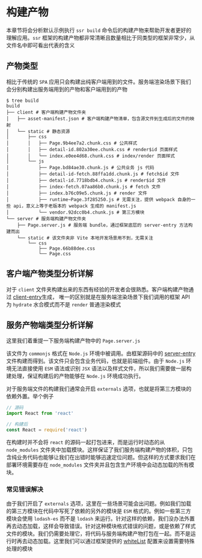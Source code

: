 # 构建产物

本章节将会分析默认示例执行 `ssr build` 命令后的构建产物来帮助开发者更好的理解应用。`ssr` 框架的构建产物都非常清晰且数量相比于同类型的框架非常少，从文件名中即可看出代表的含义

## 产物类型

相比于传统的 `SPA` 应用只会构建出纯客户端用到的文件。服务端渲染场景下我们会分别构建出服务端用到的产物和客户端用到的产物

```shell
$ tree build
build
├── client # 客户端构建产物文件夹
│   ├── asset-manifest.json # 客户端构建产物清单，包含源文件到生成后的文件的映射
│   └── static # 静态资源
│       ├── css
│       │   ├── Page.9b4ee7a2.chunk.css # 公共样式
│       │   ├── detail-id.802a30ee.chunk.css # render$id 页面样式
│       │   └── index.e0ee4d68.chunk.css # index/render 页面样式
│       └── js
│           ├── Page.bd84ae30.chunk.js # 公共业务 js 代码
│           ├── detail-id-fetch.88ffa1dd.chunk.js # fetch$id 文件
│           ├── detail-id.7718bdb4.chunk.js # render$id 文件
│           ├── index-fetch.07aa86b0.chunk.js # fetch 文件
│           ├── index.b76c09e5.chunk.js # render 文件
│           ├── runtime~Page.3f285250.js # 无需关注，提供 webpack 自身的一些 api，意义上等于老版本的 webpack 生成的 manifest.js
│           └── vendor.92dcc0b4.chunk.js # 第三方模块
└── server # 服务端构建产物文件夹
    ├── Page.server.js # 服务端 bundle，通过框架底层的 server-entry 方法构建而出
    └── static # 该文件夹非 Vite 本地开发场景用不到，无需关注
        └── css
            ├── Page.66b88dee.css
            └── Page.css
```

## 客户端产物类型分析详解

对于 `client` 文件夹构建出来的东西有经验的开发者会很熟悉。客户端构建产物通过 [client-entry](https://github.com/ykfe/ssr/blob/dev/packages/plugin-vue3/src/entry/client-entry.ts)生成， 唯一的区别就是在服务端渲染场景下我们调用的框架 API 为 `hydrate` 水合模式而不是 `render` 普通渲染模式
## 服务产物端类型分析详解

这里我们着重提一下服务端构建产物中的 `Page.server.js` 

该文件为 `commonjs` 格式在 `Node.js` 环境中被调用。由框架源码中的 [server-entry](https://github.com/ykfe/ssr/blob/dev/packages/plugin-vue3/src/entry/server-entry.ts) 文件构建而得到。该文件只会包含业务代码，也就是前端组件。由于 `Node.js` 环境无法直接使用 `ESM` 语法或识别 `JSX` 语法以及样式文件，所以我们需要做一层构建处理，保证构建后的产物能够在 `Node.js` 环境成功执行。

对于服务端文件的构建我们通常会开启 `externals` 选项，也就是将第三方模块的依赖外置。举个例子

```js
// 源码
import React from 'react'

// 构建后
const React = require('react')
```

在构建时并不会将 `react` 的源码一起打包进来，而是运行时动态的从 `node_modules` 文件夹中加载模块。这样保证了我们服务端构建产物的体积，只包含纯业务代码也能够让我们在出错时能够迅速定位问题。但这样的方式要求我们在部署环境需要存在 `node_modules` 文件夹并且包含生产环境中会动态加载的所有模块。

### 常见错误解决

由于我们开启了 `externals` 选项，这里在一些场景可能会出问题。例如我们加载的第三方模块在代码中写死了依赖的另外的模块是 `ESM` 格式的。例如一些第三方模块会使用 `lodash-es` 而不是 `lodash` 来运行。针对这样的依赖，我们没办法外置再去动态加载，这样会导致错误。针对这种模块格式错误的问题，或是依赖了样式文件的模块。我们仍需要处理它，将代码与服务端构建产物打包在一起。而不是运行时再去动态加载。这里我们可以通过框架提供的 [whiteList](./api$config#whiteList) 配置来设置需要特殊处理的模块